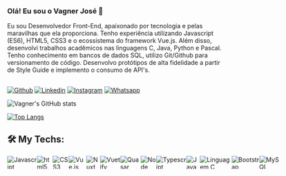 
### Olá! Eu sou o Vagner José 👋  

Eu sou Desenvolvedor Front-End, apaixonado por tecnologia e pelas maravilhas que ela proporciona. Tenho experiência utilizando Javascript (ES6), HTML5, CSS3 e o ecossistema do framework Vue.js. Além disso, desenvolvi trabalhos acadêmicos nas linguagens C, Java, Python e Pascal. Tenho conhecimento em bancos de dados SQL, utilizo Git/Github para versionamento de código. Desenvolvo protótipos de alta fidelidade a partir de Style Guide e implemento o consumo de API's.
##

[![Github](https://img.shields.io/badge/GitHub-100000?style=for-the-badge&logo=github&logoColor=white)](http://github.com/vagnerecomp)
[![Linkedin](https://img.shields.io/badge/LinkedIn-0077B5?style=for-the-badge&logo=linkedin&logoColor=white)](http://linkedin.com/in/vagnerjose01)
[![Instagram](https://img.shields.io/badge/Instagram-E4405F?style=for-the-badge&logo=instagram&logoColor=white)](https://instagram.com/vagnerxote)
[![Whatsapp](https://img.shields.io/badge/WhatsApp-25D366?style=for-the-badge&logo=whatsapp&logoColor=white)](https://wa.me/5575991535261?text=Ol%C3%A1+Vagner%21+Tudo+bom%3F%3F)


![Vagner's GitHub stats](https://github-readme-stats.vercel.app/api?username=vagnerecomp&show_icons=true)

[![Top Langs](https://github-readme-stats.vercel.app/api/top-langs/?username=vagnerecomp&langs_count=8)](https://github.com/anuraghazra/github-readme-stats)

## 🛠️ My Techs:
<div style="display: flex; height: 30px "> <br/> 
    <img align="center" alt="Javascript" src="https://img.shields.io/badge/JavaScript-F7DF1E?style=for-the-badge&logo=javascript&logoColor=black"/>
    <img align="center" alt="html5" src="https://img.shields.io/badge/HTML5-E34F26?style=for-the-badge&logo=html5&logoColor=white"/>
    <img align="center" alt="CSS3" src="https://img.shields.io/badge/CSS3-1572B6?style=for-the-badge&logo=css3&logoColor=white"/>
    <img align="center" alt="Vue.js" src="https://img.shields.io/badge/Vue.js-35495E?style=for-the-badge&logo=vue.js&logoColor=4FC08D"/> <br>
    <img align="center" alt="Nuxt" src="https://img.shields.io/badge/Nuxt-black?style=for-the-badge&logo=nuxt.js&logoColor=white"/>
    <img align="center" alt="Vuetify" src="https://img.shields.io/badge/Vuetify-1867C0?style=for-the-badge&logo=vuetify&logoColor=AEDDFF"/>
    <img align="center" alt="Quasar" src="https://img.shields.io/badge/Quasar-16B7FB?style=for-the-badge&logo=quasar&logoColor=black"/>
    <img align="center" alt="Node" src="https://img.shields.io/badge/node.js-6DA55F?style=for-the-badge&logo=node.js&logoColor=white"/> <br>
    <img align="center" alt="Typescript" src="https://img.shields.io/badge/TypeScript-007ACC?style=for-the-badge&logo=typescript&logoColor=white"/>
    <img align="center" alt="Java" src="https://img.shields.io/badge/Java-ED8B00?style=for-the-badge&logo=java&logoColor=white"/>
    <img align="center" alt="Linguagem C" src="https://img.shields.io/badge/c-%2300599C.svg?style=for-the-badge&logo=c&logoColor=white"/>
    <img align="center" alt="Bootstrap" src="https://img.shields.io/badge/bootstrap-%23563D7C.svg?style=for-the-badge&logo=bootstrap&logoColor=white"/> <br>
    <img align="center" alt="MySQL" src="https://img.shields.io/badge/mysql-%2300f.svg?style=for-the-badge&logo=mysql&logoColor=white"/>
    <br>  
</div>
<br/> <br/>


